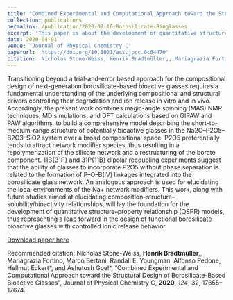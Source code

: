 ```yaml
---
title: "Combined Experimental and Computational Approach toward the Structural Design of Borosilicate-Based Bioactive Glasses"
collection: publications
permalink: /publication/2020-07-16-Borosilicate-Bioglasses
excerpt: 'This paper is about the development of quantitative structure–property relationship (QSPR) models for bioactive glasses.'
date: 2020-04-01
venue: 'Journal of Physical Chemistry C'
paperurl: 'https://doi.org/10.1021/acs.jpcc.0c04470'
citation: 'Nicholas Stone-Weiss, Henrik Bradtmüller,, Mariagrazia Fortino, Marco Bertani, Randall E. Youngman, Alfonso Pedone, Hellmut Eckert*, and Ashutosh Goel*, “Combined Experimental and Computational Approach toward the Structural Design of Borosilicate-Based Bioactive Glasses”, Journal of Physical Chemistry C, 2020, 124, 32, 17655–17674'
---
```

Transitioning beyond a trial-and-error based approach for the compositional design of next-generation borosilicate-based bioactive glasses requires a fundamental understanding of the underlying compositional and structural drivers controlling their degradation and ion release in vitro and in vivo. Accordingly, the present work combines magic-angle spinning (MAS) NMR techniques, MD simulations, and DFT calculations based on GIPAW and PAW algorithms, to build a comprehensive model describing the short-to-medium-range structure of potentially bioactive glasses in the Na2O–P2O5–B2O3–SiO2 system over a broad compositional space. P2O5 preferentially tends to attract network modifier species, thus resulting in a repolymerization of the silicate network and a restructuring of the borate component. 11B{31P} and 31P{11B} dipolar recoupling experiments suggest that the ability of glasses to incorporate P2O5 without phase separation is related to the formation of P–O–B(IV) linkages integrated into the borosilicate glass network. An analogous approach is used for elucidating the local environments of the Na+ network modifiers. This work, along with future studies aimed at elucidating composition–structure–solubility/bioactivity relationships, will lay the foundation for the development of quantitative structure–property relationship (QSPR) models, thus representing a leap forward in the design of functional borosilicate bioactive glasses with controlled ionic release behavior.

[Download paper here](http://hbrmn.github.io/files/paper10.pdf)

Recommended citation: Nicholas Stone-Weiss, <b>Henrik Bradtmüller</b>,, Mariagrazia Fortino, Marco Bertani, Randall E. Youngman, Alfonso Pedone, Hellmut Eckert*, and Ashutosh Goel*, “Combined Experimental and Computational Approach toward the Structural Design of Borosilicate-Based Bioactive Glasses”, Journal of Physical Chemistry C, **2020**, *124*, 32, 17655–17674.